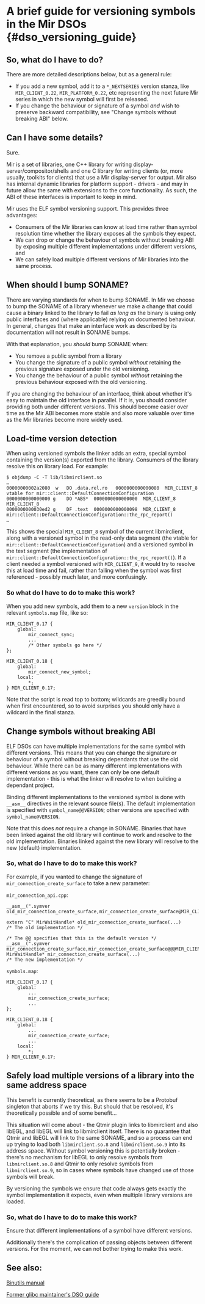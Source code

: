 A brief guide for versioning symbols in the Mir DSOs {#dso_versioning_guide}
====================================================

So, what do I have to do?
-------------------------

There are more detailed descriptions below, but as a general rule:

 - If you add a new symbol, add it to a `*_NEXTSERIES` version stanza,
   like `MIR_CLIENT_0.22`, `MIR_PLATFORM_0.22`, etc representing the
   next future Mir series in which the new symbol will first be released.
 - If you change the behaviour or signature of a symbol _and_ wish to preserve
   backward compatibility, see "Change symbols without breaking ABI" below.

Can I have some details?
------------------------

Sure.

Mir is a set of libraries, one C++ library for writing display-
server/compositor/shells and one C library for writing clients (or, more
usually, toolkits for clients) that use a Mir display-server for output. Mir
also has internal dynamic libraries for platform support - drivers - and may in
future allow the same with extensions to the core functionality. As such, the
ABI of these interfaces is important to keep in mind.

Mir uses the ELF symbol versioning support. This provides three advantages:

 - Consumers of the Mir libraries can know at load time rather than symbol
   resolution time whether the library exposes all the symbols they expect.
 - We can drop or change the behaviour of symbols without breaking ABI by
   exposing multiple different implementations under different versions, and
 - We can safely load multiple different versions of Mir libraries into the
   same process.

When should I bump SONAME?
--------------------------

There are varying standards for when to bump SONAME. In Mir we choose to bump
the SONAME of a library whenever we make a change that could cause a binary
linked to the library to fail _as long as_ the binary is using only public
interfaces and (where applicable) relying on documented behaviour. In general,
changes that make an interface work as described by its documentation will not
result in SONAME bumps.

With that explanation, you _should_ bump SONAME when:

 - You remove a public symbol from a library
 - You change the signature of a public symbol _without_ retaining the previous
   signature exposed under the old versioning.
 - You change the behaviour of a public symbol _without_ retaining the previous
   behaviour exposed with the old versioning.

If you are changing the behaviour of an interface, think about whether it's easy
to maintain the old interface in parallel. If it is, you should consider
providing both under different versions. This should become easier over time as
the Mir ABI becomes more stable and also more valuable over time as the Mir
libraries become more widely used.

Load-time version detection
---------------------------

When using versioned symbols the linker adds an extra, special symbol containing
the version(s) exported from the library. Consumers of the library resolve this
on library load. For example:

    $ objdump -C -T lib/libmirclient.so
    …
    00000000002a2080  w   DO .data.rel.ro   0000000000000080  MIR_CLIENT_8 vtable for mir::client::DefaultConnectionConfiguration
    0000000000000000 g    DO *ABS*  0000000000000000  MIR_CLIENT_8 MIR_CLIENT_8
    0000000000030ed2 g    DF .text  0000000000000098  MIR_CLIENT_8 mir::client::DefaultConnectionConfiguration::the_rpc_report()
    …

This shows the special `MIR_CLIENT_8` symbol of the current libmirclient, along
with a versioned symbol in the read-only data segment (the vtable for
`mir::client::DefaultConnectionConfiguration`) and a versioned symbol in the
text segment (the implementation of
`mir::client::DefaultConnectionConfiguration::the_rpc_report()`). If a client
needed a symbol versioned with `MIR_CLIENT_9`, it would try to resolve this at
load time and fail, rather than failing when the symbol was first referenced -
possibly much later, and more confusingly.

### So what do I have to do to make this work?

When you add new symbols, add them to a new `version` block in the relevant
`symbols.map` file, like so:

    MIR_CLIENT_0.17 {
        global:
            mir_connect_sync;
            ...
            /* Other symbols go here */
    };

    MIR_CLIENT_0.18 {
        global:
            mir_connect_new_symbol;
        local:
            *;
    } MIR_CLIENT_0.17;

Note that the script is read top to bottom; wildcards are greedily bound when
first encountered, so to avoid surprises you should only have a wildcard in the
final stanza.

Change symbols without breaking ABI
-----------------------------------

ELF DSOs can have multiple implementations for the same symbol with different
versions. This means that you can change the signature or behaviour of a symbol
without breaking dependants that use the old behaviour. While there can be as
many different implementations with different versions as you want, there can
only be one default implementation - this is what the linker will resolve to
when building a dependant project.

Binding different implementations to the versioned symbol is done with `__asm__`
directives in the relevant source file(s). The default implementation is
specified with `symbol_name@@VERSION`; other versions are specified with
`symbol_name@VERSION`.

Note that this does _not_ require a change in SONAME. Binaries that have been
linked against the old library will continue to work and resolve to the old
implementation. Binaries linked against the new library will resolve to the new
(default) implementation.

### So, what do I have to do to make this work?
For example, if you wanted to change the signature of
`mir_connection_create_surface` to take a new parameter:

`mir_connection_api.cpp`:

    __asm__(".symver old_mir_connection_create_surface,mir_connection_create_surface@MIR_CLIENT_0.17");

    extern "C" MirWaitHandle* old_mir_connection_create_surface(...)
    /* The old implementation */

    /* The @@ specifies that this is the default version */
    __asm__(".symver mir_connection_create_surface,mir_connection_create_surface@@@MIR_CLIENT_0.18");
    MirWaitHandle* mir_connection_create_surface(...)
    /* The new implementation */

`symbols.map`:

    MIR_CLIENT_0.17 {
        global:
            ...
            mir_connection_create_surface;
            ...
    };

    MIR_CLIENT_0.18 {
        global:
            ...
            mir_connection_create_surface;
            ...
        local:
            *;
    } MIR_CLIENT_0.17;

Safely load multiple versions of a library into the same address space
----------------------------------------------------------------------

This benefit is currently theoretical, as there seems to be a Protobuf singleton
that aborts if we try this. But should that be resolved, it's theoretically
possible and of some benefit...

This situation will come about - the Qtmir plugin links to libmirclient and also
libEGL, and libEGL will link to libmirclient itself. There is no guarantee that
Qtmir and libEGL will link to the same SONAME, and so a process can end up
trying to load both `libmirclient.so.8` and `libmirclient.so.9` into its address
space. Without symbol versioning this is potentially broken - there's no
mechanism for libEGL to only resolve symbols from `libmirclient.so.8` and Qtmir
to only resolve symbols from `libmirclient.so.9`, so in cases where symbols have
changed use of those symbols will break.

By versioning the symbols we ensure that code always gets exactly the symbol
implementation it expects, even when multiple library versions are loaded.

### So, what do I have to do to make this work?

Ensure that different implementations of a symbol have different versions.

Additionally there's the complication of passing objects between different
versions. For the moment, we can not bother trying to make this work.


See also: 
---------
[Binutils manual](https://sourceware.org/binutils/docs/ld/VERSION.html)

[Former glibc maintainer's DSO guide](http://www.akkadia.org/drepper/dsohowto.pdf)
